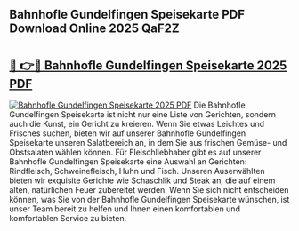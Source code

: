 ## Bahnhofle Gundelfingen Speisekarte PDF Download Online 2025 QaF2Z

# <h2><a href="http://gcdqp4g.nevu.top/?p=Bahnhofle+Gundelfingen+Speisekarte">🔗 👉🔴 Bahnhofle Gundelfingen Speisekarte 2025 PDF</a></h2>

[![Bahnhofle Gundelfingen Speisekarte 2025 PDF](https://i.imgur.com/dBaPXMq.png)](http://gcdqp4g.nevu.top/?p=Bahnhofle+Gundelfingen+Speisekarte)
Die Bahnhofle Gundelfingen Speisekarte ist nicht nur eine Liste von Gerichten, sondern auch die Kunst, ein Gericht zu kreieren. Wenn Sie etwas Leichtes und Frisches suchen, bieten wir auf unserer Bahnhofle Gundelfingen Speisekarte unseren Salatbereich an, in dem Sie aus frischen Gemüse- und Obstsalaten wählen können. Für Fleischliebhaber gibt es auf unserer Bahnhofle Gundelfingen Speisekarte eine Auswahl an Gerichten: Rindfleisch, Schweinefleisch, Huhn und Fisch. Unseren Auserwählten bieten wir exquisite Gerichte wie Schaschlik und Steak an, die auf einem alten, natürlichen Feuer zubereitet werden. Wenn Sie sich nicht entscheiden können, was Sie von der Bahnhofle Gundelfingen Speisekarte wünschen, ist unser Team bereit zu helfen und Ihnen einen komfortablen und komfortablen Service zu bieten.
